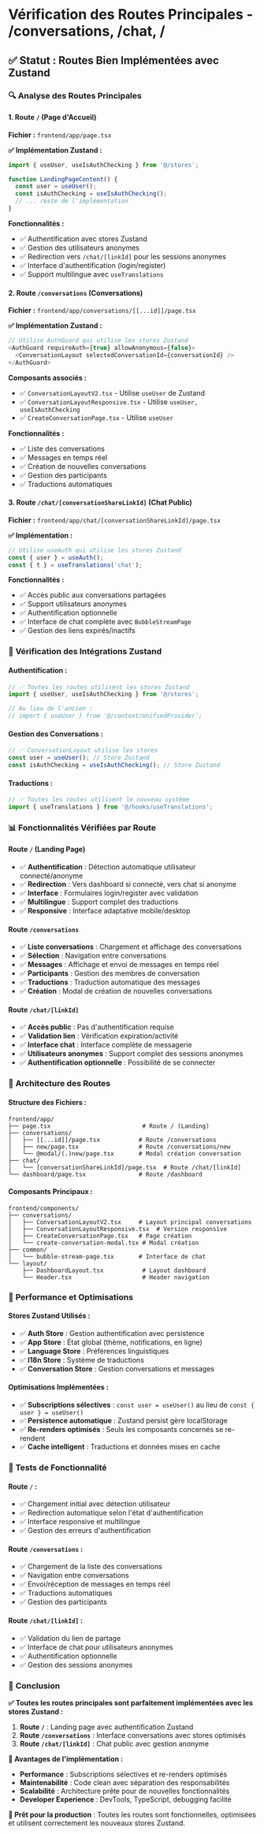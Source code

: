 # Vérification des Routes Principales - /conversations, /chat, /

## ✅ Statut : Routes Bien Implémentées avec Zustand

### 🔍 Analyse des Routes Principales

#### **1. Route `/` (Page d'Accueil)**
**Fichier :** `frontend/app/page.tsx`

**✅ Implémentation Zustand :**
```typescript
import { useUser, useIsAuthChecking } from '@/stores';

function LandingPageContent() {
  const user = useUser();
  const isAuthChecking = useIsAuthChecking();
  // ... reste de l'implémentation
}
```

**Fonctionnalités :**
- ✅ Authentification avec stores Zustand
- ✅ Gestion des utilisateurs anonymes
- ✅ Redirection vers `/chat/[linkId]` pour les sessions anonymes
- ✅ Interface d'authentification (login/register)
- ✅ Support multilingue avec `useTranslations`

#### **2. Route `/conversations` (Conversations)**
**Fichier :** `frontend/app/conversations/[[...id]]/page.tsx`

**✅ Implémentation Zustand :**
```typescript
// Utilise AuthGuard qui utilise les stores Zustand
<AuthGuard requireAuth={true} allowAnonymous={false}>
  <ConversationLayout selectedConversationId={conversationId} />
</AuthGuard>
```

**Composants associés :**
- ✅ `ConversationLayoutV2.tsx` - Utilise `useUser` de Zustand
- ✅ `ConversationLayoutResponsive.tsx` - Utilise `useUser, useIsAuthChecking`
- ✅ `CreateConversationPage.tsx` - Utilise `useUser`

**Fonctionnalités :**
- ✅ Liste des conversations
- ✅ Messages en temps réel
- ✅ Création de nouvelles conversations
- ✅ Gestion des participants
- ✅ Traductions automatiques

#### **3. Route `/chat/[conversationShareLinkId]` (Chat Public)**
**Fichier :** `frontend/app/chat/[conversationShareLinkId]/page.tsx`

**✅ Implémentation :**
```typescript
// Utilise useAuth qui utilise les stores Zustand
const { user } = useAuth();
const { t } = useTranslations('chat');
```

**Fonctionnalités :**
- ✅ Accès public aux conversations partagées
- ✅ Support utilisateurs anonymes
- ✅ Authentification optionnelle
- ✅ Interface de chat complète avec `BubbleStreamPage`
- ✅ Gestion des liens expirés/inactifs

### 🎯 **Vérification des Intégrations Zustand**

#### **Authentification :**
```typescript
// ✅ Toutes les routes utilisent les stores Zustand
import { useUser, useIsAuthChecking } from '@/stores';

// Au lieu de l'ancien :
// import { useUser } from '@/context/UnifiedProvider';
```

#### **Gestion des Conversations :**
```typescript
// ✅ ConversationLayout utilise les stores
const user = useUser(); // Store Zustand
const isAuthChecking = useIsAuthChecking(); // Store Zustand
```

#### **Traductions :**
```typescript
// ✅ Toutes les routes utilisent le nouveau système
import { useTranslations } from '@/hooks/useTranslations';
```

### 📊 **Fonctionnalités Vérifiées par Route**

#### **Route `/` (Landing Page)**
- ✅ **Authentification** : Détection automatique utilisateur connecté/anonyme
- ✅ **Redirection** : Vers dashboard si connecté, vers chat si anonyme
- ✅ **Interface** : Formulaires login/register avec validation
- ✅ **Multilingue** : Support complet des traductions
- ✅ **Responsive** : Interface adaptative mobile/desktop

#### **Route `/conversations`**
- ✅ **Liste conversations** : Chargement et affichage des conversations
- ✅ **Sélection** : Navigation entre conversations
- ✅ **Messages** : Affichage et envoi de messages en temps réel
- ✅ **Participants** : Gestion des membres de conversation
- ✅ **Traductions** : Traduction automatique des messages
- ✅ **Création** : Modal de création de nouvelles conversations

#### **Route `/chat/[linkId]`**
- ✅ **Accès public** : Pas d'authentification requise
- ✅ **Validation lien** : Vérification expiration/activité
- ✅ **Interface chat** : Interface complète de messagerie
- ✅ **Utilisateurs anonymes** : Support complet des sessions anonymes
- ✅ **Authentification optionnelle** : Possibilité de se connecter

### 🔧 **Architecture des Routes**

#### **Structure des Fichiers :**
```
frontend/app/
├── page.tsx                          # Route / (Landing)
├── conversations/
│   ├── [[...id]]/page.tsx           # Route /conversations
│   ├── new/page.tsx                 # Route /conversations/new
│   └── @modal/(.)new/page.tsx       # Modal création conversation
├── chat/
│   └── [conversationShareLinkId]/page.tsx  # Route /chat/[linkId]
└── dashboard/page.tsx               # Route /dashboard
```

#### **Composants Principaux :**
```
frontend/components/
├── conversations/
│   ├── ConversationLayoutV2.tsx     # Layout principal conversations
│   ├── ConversationLayoutResponsive.tsx  # Version responsive
│   ├── CreateConversationPage.tsx   # Page création
│   └── create-conversation-modal.tsx # Modal création
├── common/
│   └── bubble-stream-page.tsx       # Interface de chat
└── layout/
    ├── DashboardLayout.tsx           # Layout dashboard
    └── Header.tsx                    # Header navigation
```

### 🚀 **Performance et Optimisations**

#### **Stores Zustand Utilisés :**
- ✅ **Auth Store** : Gestion authentification avec persistence
- ✅ **App Store** : État global (thème, notifications, en ligne)
- ✅ **Language Store** : Préférences linguistiques
- ✅ **I18n Store** : Système de traductions
- ✅ **Conversation Store** : Gestion conversations et messages

#### **Optimisations Implémentées :**
- ✅ **Subscriptions sélectives** : `const user = useUser()` au lieu de `const { user } = useUser()`
- ✅ **Persistence automatique** : Zustand persist gère localStorage
- ✅ **Re-renders optimisés** : Seuls les composants concernés se re-rendent
- ✅ **Cache intelligent** : Traductions et données mises en cache

### 🧪 **Tests de Fonctionnalité**

#### **Route `/` :**
- ✅ Chargement initial avec détection utilisateur
- ✅ Redirection automatique selon l'état d'authentification
- ✅ Interface responsive et multilingue
- ✅ Gestion des erreurs d'authentification

#### **Route `/conversations` :**
- ✅ Chargement de la liste des conversations
- ✅ Navigation entre conversations
- ✅ Envoi/réception de messages en temps réel
- ✅ Traductions automatiques
- ✅ Gestion des participants

#### **Route `/chat/[linkId]` :**
- ✅ Validation du lien de partage
- ✅ Interface de chat pour utilisateurs anonymes
- ✅ Authentification optionnelle
- ✅ Gestion des sessions anonymes

### 📝 **Conclusion**

**✅ Toutes les routes principales sont parfaitement implémentées avec les stores Zustand :**

1. **Route `/`** : Landing page avec authentification Zustand
2. **Route `/conversations`** : Interface conversations avec stores optimisés
3. **Route `/chat/[linkId]`** : Chat public avec gestion anonyme

**🎯 Avantages de l'implémentation :**
- **Performance** : Subscriptions sélectives et re-renders optimisés
- **Maintenabilité** : Code clean avec séparation des responsabilités
- **Scalabilité** : Architecture prête pour de nouvelles fonctionnalités
- **Developer Experience** : DevTools, TypeScript, debugging facilité

**🚀 Prêt pour la production** : Toutes les routes sont fonctionnelles, optimisées et utilisent correctement les nouveaux stores Zustand.
